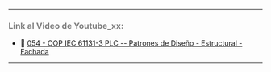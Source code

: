 ***
### <span style="color:grey">Link al Video de Youtube_xx:</span>
- 🔗 [054 - OOP IEC 61131-3 PLC -- Patrones de Diseño - Estructural - Fachada]()
***